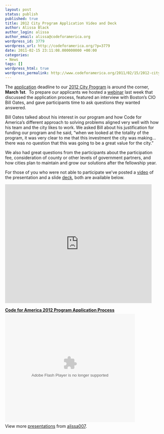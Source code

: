 ```yaml
---
layout: post
status: publish
published: true
title: 2012 City Program Application Video and Deck
author: Alissa Black
author_login: alissa
author_email: alissa@codeforamerica.org
wordpress_id: 3779
wordpress_url: http://codeforamerica.org/?p=3779
date: 2011-02-15 23:11:08.000000000 +00:00
categories:
- News
tags: []
wordpress_html: true
wordpress_permalink: http://www.codeforamerica.org/2011/02/15/2012-city-program-application-video-and-deck/
---
```


<p><!-- p.p1 {margin: 0.0px 0.0px 0.0px 0.0px; font: 12.0px Helvetica} -->The <a href="http://www.formstack.com/forms/?1018282-aijP78y1c7" target="_blank">application</a> deadline to our <a href="http://codeforamerica.org/cities/city-impact/" target="_blank">2012 City Program</a> is around the corner, <strong>March 1st</strong>.  To prepare our applicants we hosted a <a href="http://codeforamerica.org/2011/01/26/a-new-kind-of-solution-learn-how-your-city-can-partner-with-cfa/" target="_blank">webinar</a> last week that discussed the application process, featured an interview with Boston’s CIO Bill Oates, and gave participants time to ask questions they wanted answered.</p>
<p>Bill Oates talked about his interest in our program and how Code for America’s different approach to solving problems aligned very well with how his team and the city likes to work. We asked Bill about his justification for funding our program and he said, “when we looked at the totality of the program, it was very clear to me that this investment the city was making… there was no question that this was going to be a great value for the city.”</p>
<p>We also had great questions from the participants about the participation fee, consideration of county or other levels of government partners, and how cities plan to maintain and grow our solutions after the fellowship year.</p>
<p>For those of you who were not able to participate we’ve posted a <a href="http://www.youtube.com/watch?v=sWwbcBCudwc" target="_blank">video</a> of the presentation and a slide <a href="http://www.slideshare.net/alissa007/code-for-america-2012-program-application-process" target="_blank">deck</a>, both are available below.</p>
<p><iframe allowfullscreen="" frameborder="0" height="390" src="http://www.youtube.com/embed/sWwbcBCudwc" title="YouTube video player" width="480"></iframe></p>
<div id="__ss_6938080" style="width:425px"><strong style="display:block;margin:12px 0 4px"><a href="http://www.slideshare.net/alissa007/code-for-america-2012-program-application-process" title="Code for America 2012 Program Application Process">Code for America 2012 Program Application Process</a></strong><object height="355" id="__sse6938080" width="425"><param name="movie" value="http://static.slidesharecdn.com/swf/ssplayer2.swf?doc=citywebinardeck0206-110215145055-phpapp02&amp;stripped_title=code-for-america-2012-program-application-process&amp;userName=alissa007"></param><param name="allowFullScreen" value="true"></param><param name="allowScriptAccess" value="always"></param><embed allowfullscreen="true" allowscriptaccess="always" height="355" name="__sse6938080" src="http://static.slidesharecdn.com/swf/ssplayer2.swf?doc=citywebinardeck0206-110215145055-phpapp02&amp;stripped_title=code-for-america-2012-program-application-process&amp;userName=alissa007" type="application/x-shockwave-flash" width="425"></embed></object>
<div style="padding:5px 0 12px">View more <a href="http://www.slideshare.net/">presentations</a> from <a href="http://www.slideshare.net/alissa007">alissa007</a>.</div>
</div>
